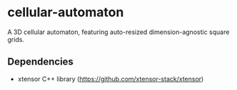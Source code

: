 # cellular-automaton
A 3D cellular automaton, featuring auto-resized dimension-agnostic square grids.

## Dependencies
* xtensor C++ library (https://github.com/xtensor-stack/xtensor)
